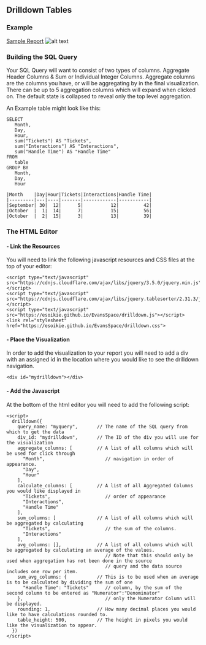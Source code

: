## Drilldown Tables
### Example
[Sample Report](https://app.mode.com/editor/shopify/reports/c0b17ede36f5)
![alt text](drilldown_example.gif)

### Building the SQL Query
Your SQL Query will want to consist of two types of columns.
Aggregate Header Columns & Sum or Individual Integer Columns.  Aggregate columns are the columns you have, or will be aggregating by in the final visualization.  There can be up to 5 aggregation columns which will expand when clicked on.  The default state is collapsed to reveal only the top level aggregation.

An Example table might look like this:

```
SELECT 
   Month,
   Day,
   Hour,
   sum("Tickets") AS "Tickets",
   sum("Interactions") AS "Interactions",
   sum("Handle Time") AS "Handle Time"
FROM 
   table
GROUP BY 
   Month,
   Day,
   Hour
```
```
|Month    |Day|Hour|Tickets|Interactions|Handle Time|
|---------|---|----|-------|------------|-----------|
|September| 30|  12|      5|          12|         42|
|October  |  1|  14|      7|          15|         56|
|October  |  2|  15|      3|          13|         39|
```

### The HTML Editor
#### - Link the Resources
You will need to link the following javascript resources and CSS files at the top of your editor:
```
<script type="text/javascript" src="https://cdnjs.cloudflare.com/ajax/libs/jquery/3.5.0/jquery.min.js"></script>
<script type="text/javascript" src="https://cdnjs.cloudflare.com/ajax/libs/jquery.tablesorter/2.31.3/js/jquery.tablesorter.min.js"></script>
<script type="text/javascript" src="https://esoikie.github.io/EvansSpace/drilldown.js"></script>
<link rel="stylesheet" href="https://esoikie.github.io/EvansSpace/drilldown.css">
```

#### - Place the Visualization
In order to add the visualization to your report you will need to add a div with an assigned id in the location where you would like to see the drilldown navigation.
```
<div id="mydrilldown"></div>
```

#### - Add the Javascript
At the bottom of the html editor you will need to add the following script:
```
<script>
  drilldown({
    query_name: "myquery",       // The name of the SQL query from which to get the data
    div_id: "mydrilldown",       // The ID of the div you will use for the visualization
    aggregate_columns: [         // A list of all columns which will be used for click through
      "Month",                      // navigation in order of appearance.
      "Day",
      "Hour"
    ],
    calculate_columns: [         // A list of all Aggregated Columns you would like displayed in 
      "Tickets",                    // order of appearance
      "Interactions",
      "Handle Time"
    ],
    sum_columns: [               // A list of all columns which will be aggregated by calculating 
      "Tickets",                    // the sum of the columns.
      "Interactions"
    ],
    avg_columns: [],             // A list of all columns which will be aggregated by calculating an average of the values.
                                    // Note that this should only be used when aggregation has not been done in the source
                                    // query and the data source includes one row per item.
    sum_avg_columns: {           // This is to be used when an average is to be calculated by dividing the sum of one 
      "Handle Time": "Tickets"      // column, by the sum of the second column to be entered as "Numerator":"Denominator"
    },                              // only the Numerator Column will be displayed.
    rounding: 1,                 // How many decimal places you would like to have calculations rounded to.
    table_height: 500,           // The height in pixels you would like the visualization to appear.
  })
</script>
```
